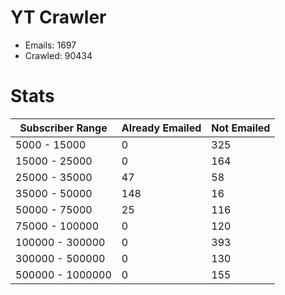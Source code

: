 # YT Crawler
- Emails: 1697
- Crawled: 90434

# Stats
| Subscriber Range  | Already Emailed | Not Emailed |
|-------|-------|-------|
| 5000 - 15000 | 0 | 325 |
| 15000 - 25000 | 0 | 164 |
| 25000 - 35000 | 47 | 58 |
| 35000 - 50000 | 148 | 16 |
| 50000 - 75000 | 25 | 116 |
| 75000 - 100000 | 0 | 120 |
| 100000 - 300000 | 0 | 393 |
| 300000 - 500000 | 0 | 130 |
| 500000 - 1000000 | 0 | 155 |
